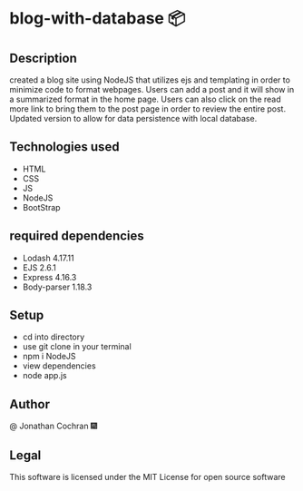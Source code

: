 # blog-with-database :package:
## Description
created a blog site using NodeJS that utilizes ejs and templating in order to minimize code to format webpages.  Users can add a post and it will show in a summarized format in the home page.  Users can also click on the read more link to bring them to the post page in order to review the entire post.  Updated version to allow for data persistence with local database. 

## Technologies used
- HTML
- CSS
- JS
- NodeJS
- BootStrap

## required dependencies
- Lodash 4.17.11
- EJS 2.6.1
- Express 4.16.3
- Body-parser 1.18.3

## Setup
- cd into directory
- use git clone in your terminal
- npm i NodeJS
- view dependencies
- node app.js

## Author
@ Jonathan Cochran :fireworks:

## Legal
This software is licensed under the MIT License for open source software
